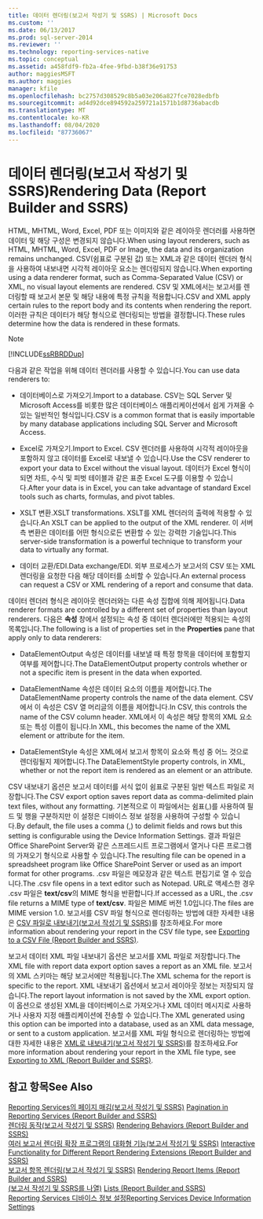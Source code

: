 ```yaml
---
title: 데이터 렌더링(보고서 작성기 및 SSRS) | Microsoft Docs
ms.custom: ''
ms.date: 06/13/2017
ms.prod: sql-server-2014
ms.reviewer: ''
ms.technology: reporting-services-native
ms.topic: conceptual
ms.assetid: a458fdf9-fb2a-4fee-9fbd-b38f36e91753
author: maggiesMSFT
ms.author: maggies
manager: kfile
ms.openlocfilehash: bc2757d308529c8b5a03e206a827fce7028edbfb
ms.sourcegitcommit: ad4d92dce894592a259721a1571b1d8736abacdb
ms.translationtype: MT
ms.contentlocale: ko-KR
ms.lasthandoff: 08/04/2020
ms.locfileid: "87736067"
---
```

# <a name="rendering-data-report-builder-and-ssrs"></a><span data-ttu-id="78614-102">데이터 렌더링(보고서 작성기 및 SSRS)</span><span class="sxs-lookup"><span data-stu-id="78614-102">Rendering Data (Report Builder and SSRS)</span></span>
  <span data-ttu-id="78614-103">HTML, MHTML, Word, Excel, PDF 또는 이미지와 같은 레이아웃 렌더러를 사용하면 데이터 및 해당 구성은 변경되지 않습니다.</span><span class="sxs-lookup"><span data-stu-id="78614-103">When using layout renderers, such as HTML, MHTML, Word, Excel, PDF or Image, the data and its organization remains unchanged.</span></span> <span data-ttu-id="78614-104">CSV(쉼표로 구분된 값) 또는 XML과 같은 데이터 렌더러 형식을 사용하여 내보내면 시각적 레이아웃 요소는 렌더링되지 않습니다.</span><span class="sxs-lookup"><span data-stu-id="78614-104">When exporting using a data renderer format, such as Comma-Separated Value (CSV) or XML, no visual layout elements are rendered.</span></span> <span data-ttu-id="78614-105">CSV 및 XML에서는 보고서를 렌더링할 때 보고서 본문 및 해당 내용에 특정 규칙을 적용합니다.</span><span class="sxs-lookup"><span data-stu-id="78614-105">CSV and XML apply certain rules to the report body and its contents when rendering the report.</span></span> <span data-ttu-id="78614-106">이러한 규칙은 데이터가 해당 형식으로 렌더링되는 방법을 결정합니다.</span><span class="sxs-lookup"><span data-stu-id="78614-106">These rules determine how the data is rendered in these formats.</span></span>  
  
> [!NOTE]  
>  [!INCLUDE[ssRBRDDup](../../includes/ssrbrddup-md.md)]  
  
 <span data-ttu-id="78614-107">다음과 같은 작업을 위해 데이터 렌더러를 사용할 수 있습니다.</span><span class="sxs-lookup"><span data-stu-id="78614-107">You can use data renderers to:</span></span>  
  
-   <span data-ttu-id="78614-108">데이터베이스로 가져오기.</span><span class="sxs-lookup"><span data-stu-id="78614-108">Import to a database.</span></span> <span data-ttu-id="78614-109">CSV는 SQL Server 및 Microsoft Access를 비롯한 많은 데이터베이스 애플리케이션에서 쉽게 가져올 수 있는 일반적인 형식입니다.</span><span class="sxs-lookup"><span data-stu-id="78614-109">CSV is a common format that is easily importable by many database applications including SQL Server and Microsoft Access.</span></span>  
  
-   <span data-ttu-id="78614-110">Excel로 가져오기.</span><span class="sxs-lookup"><span data-stu-id="78614-110">Import to Excel.</span></span> <span data-ttu-id="78614-111">CSV 렌더러를 사용하여 시각적 레이아웃을 포함하지 않고 데이터를 Excel로 내보낼 수 있습니다.</span><span class="sxs-lookup"><span data-stu-id="78614-111">Use the CSV renderer to export your data to Excel without the visual layout.</span></span> <span data-ttu-id="78614-112">데이터가 Excel 형식이 되면 차트, 수식 및 피벗 테이블과 같은 표준 Excel 도구를 이용할 수 있습니다.</span><span class="sxs-lookup"><span data-stu-id="78614-112">After your data is in Excel, you can take advantage of standard Excel tools such as charts, formulas, and pivot tables.</span></span>  
  
-   <span data-ttu-id="78614-113">XSLT 변환.</span><span class="sxs-lookup"><span data-stu-id="78614-113">XSLT transformations.</span></span> <span data-ttu-id="78614-114">XSLT를 XML 렌더러의 출력에 적용할 수 있습니다.</span><span class="sxs-lookup"><span data-stu-id="78614-114">An XSLT can be applied to the output of the XML renderer.</span></span> <span data-ttu-id="78614-115">이 서버 측 변환은 데이터를 어떤 형식으로든 변환할 수 있는 강력한 기술입니다.</span><span class="sxs-lookup"><span data-stu-id="78614-115">This server-side transformation is a powerful technique to transform your data to virtually any format.</span></span>  
  
-   <span data-ttu-id="78614-116">데이터 교환/EDI.</span><span class="sxs-lookup"><span data-stu-id="78614-116">Data exchange/EDI.</span></span> <span data-ttu-id="78614-117">외부 프로세스가 보고서의 CSV 또는 XML 렌더링을 요청한 다음 해당 데이터를 소비할 수 있습니다.</span><span class="sxs-lookup"><span data-stu-id="78614-117">An external process can request a CSV or XML rendering of a report and consume that data.</span></span>  
  
 <span data-ttu-id="78614-118">데이터 렌더러 형식은 레이아웃 렌더러와는 다른 속성 집합에 의해 제어됩니다.</span><span class="sxs-lookup"><span data-stu-id="78614-118">Data renderer formats are controlled by a different set of properties than layout renderers.</span></span> <span data-ttu-id="78614-119">다음은 **속성** 창에서 설정되는 속성 중 데이터 렌더러에만 적용되는 속성의 목록입니다.</span><span class="sxs-lookup"><span data-stu-id="78614-119">The following is a list of properties set in the **Properties** pane that apply only to data renderers:</span></span>  
  
-   <span data-ttu-id="78614-120">DataElementOutput 속성은 데이터를 내보낼 때 특정 항목을 데이터에 포함할지 여부를 제어합니다.</span><span class="sxs-lookup"><span data-stu-id="78614-120">The DataElementOutput property controls whether or not a specific item is present in the data when exported.</span></span>  
  
-   <span data-ttu-id="78614-121">DataElementName 속성은 데이터 요소의 이름을 제어합니다.</span><span class="sxs-lookup"><span data-stu-id="78614-121">The DataElementName property controls the name of the data element.</span></span> <span data-ttu-id="78614-122">CSV에서 이 속성은 CSV 열 머리글의 이름을 제어합니다.</span><span class="sxs-lookup"><span data-stu-id="78614-122">In CSV, this controls the name of the CSV column header.</span></span> <span data-ttu-id="78614-123">XML에서 이 속성은 해당 항목의 XML 요소 또는 특성 이름이 됩니다.</span><span class="sxs-lookup"><span data-stu-id="78614-123">In XML, this becomes the name of the XML element or attribute for the item.</span></span>  
  
-   <span data-ttu-id="78614-124">DataElementStyle 속성은 XML에서 보고서 항목이 요소와 특성 중 어느 것으로 렌더링될지 제어합니다.</span><span class="sxs-lookup"><span data-stu-id="78614-124">The DataElementStyle property controls, in XML, whether or not the report item is rendered as an element or an attribute.</span></span>  
  
 <span data-ttu-id="78614-125">CSV 내보내기 옵션은 보고서 데이터를 서식 없이 쉼표로 구분된 일반 텍스트 파일로 저장합니다.</span><span class="sxs-lookup"><span data-stu-id="78614-125">The CSV export option saves report data as comma-delimited plain text files, without any formatting.</span></span> <span data-ttu-id="78614-126">기본적으로 이 파일에서는 쉼표(,)를 사용하여 필드 및 행을 구분하지만 이 설정은 디바이스 정보 설정을 사용하여 구성할 수 있습니다.</span><span class="sxs-lookup"><span data-stu-id="78614-126">By default, the file uses a comma (,) to delimit fields and rows but this setting is configurable using the Device Information Settings.</span></span> <span data-ttu-id="78614-127">결과 파일은 Office SharePoint Server와 같은 스프레드시트 프로그램에서 열거나 다른 프로그램의 가져오기 형식으로 사용할 수 있습니다.</span><span class="sxs-lookup"><span data-stu-id="78614-127">The resulting file can be opened in a spreadsheet program like Office SharePoint Server or used as an import format for other programs.</span></span> <span data-ttu-id="78614-128">.csv 파일은 메모장과 같은 텍스트 편집기로 열 수 있습니다.</span><span class="sxs-lookup"><span data-stu-id="78614-128">The .csv file opens in a text editor such as Notepad.</span></span> <span data-ttu-id="78614-129">URL로 액세스한 경우 .csv 파일은 **text/csv**의 MIME 형식을 반환합니다.</span><span class="sxs-lookup"><span data-stu-id="78614-129">If accessed as a URL, the .csv file returns a MIME type of **text/csv**.</span></span> <span data-ttu-id="78614-130">파일은 MIME 버전 1.0입니다.</span><span class="sxs-lookup"><span data-stu-id="78614-130">The files are MIME version 1.0.</span></span> <span data-ttu-id="78614-131">보고서를 CSV 파일 형식으로 렌더링하는 방법에 대한 자세한 내용은 [CSV 파일로 내보내기&#40;보고서 작성기 및 SSRS&#41;](../report-builder/exporting-to-a-csv-file-report-builder-and-ssrs.md)를 참조하세요.</span><span class="sxs-lookup"><span data-stu-id="78614-131">For more information about rendering your report in the CSV file type, see [Exporting to a CSV File &#40;Report Builder and SSRS&#41;](../report-builder/exporting-to-a-csv-file-report-builder-and-ssrs.md).</span></span>  
  
 <span data-ttu-id="78614-132">보고서 데이터 XML 파일 내보내기 옵션은 보고서를 XML 파일로 저장합니다.</span><span class="sxs-lookup"><span data-stu-id="78614-132">The XML file with report data export option saves a report as an XML file.</span></span> <span data-ttu-id="78614-133">보고서의 XML 스키마는 해당 보고서에만 적용됩니다.</span><span class="sxs-lookup"><span data-stu-id="78614-133">The XML schema for the report is specific to the report.</span></span> <span data-ttu-id="78614-134">XML 내보내기 옵션에서 보고서 레이아웃 정보는 저장되지 않습니다.</span><span class="sxs-lookup"><span data-stu-id="78614-134">The report layout information is not saved by the XML export option.</span></span> <span data-ttu-id="78614-135">이 옵션으로 생성된 XML을 데이터베이스로 가져오거나 XML 데이터 메시지로 사용하거나 사용자 지정 애플리케이션에 전송할 수 있습니다.</span><span class="sxs-lookup"><span data-stu-id="78614-135">The XML generated using this option can be imported into a database, used as an XML data message, or sent to a custom application.</span></span> <span data-ttu-id="78614-136">보고서를 XML 파일 형식으로 렌더링하는 방법에 대한 자세한 내용은 [XML로 내보내기&#40;보고서 작성기 및 SSRS&#41;](../report-builder/exporting-to-xml-report-builder-and-ssrs.md)를 참조하세요.</span><span class="sxs-lookup"><span data-stu-id="78614-136">For more information about rendering your report in the XML file type, see [Exporting to XML &#40;Report Builder and SSRS&#41;](../report-builder/exporting-to-xml-report-builder-and-ssrs.md).</span></span>  
  
## <a name="see-also"></a><span data-ttu-id="78614-137">참고 항목</span><span class="sxs-lookup"><span data-stu-id="78614-137">See Also</span></span>  
 <span data-ttu-id="78614-138">[Reporting Services의 페이지 매김&#40;보고서 작성기 및 SSRS&#41;](pagination-in-reporting-services-report-builder-and-ssrs.md) </span><span class="sxs-lookup"><span data-stu-id="78614-138">[Pagination in Reporting Services &#40;Report Builder  and SSRS&#41;](pagination-in-reporting-services-report-builder-and-ssrs.md) </span></span>  
 <span data-ttu-id="78614-139">[렌더링 동작&#40;보고서 작성기 및 SSRS&#41;](rendering-behaviors-report-builder-and-ssrs.md) </span><span class="sxs-lookup"><span data-stu-id="78614-139">[Rendering Behaviors &#40;Report Builder  and SSRS&#41;](rendering-behaviors-report-builder-and-ssrs.md) </span></span>  
 <span data-ttu-id="78614-140">[여러 보고서 렌더링 확장 프로그램의 대화형 기능&#40;보고서 작성기 및 SSRS&#41;](../report-builder/interactive-functionality-different-report-rendering-extensions.md) </span><span class="sxs-lookup"><span data-stu-id="78614-140">[Interactive Functionality for Different Report Rendering Extensions &#40;Report Builder and SSRS&#41;](../report-builder/interactive-functionality-different-report-rendering-extensions.md) </span></span>  
 <span data-ttu-id="78614-141">[보고서 항목 렌더링&#40;보고서 작성기 및 SSRS&#41;](rendering-report-items-report-builder-and-ssrs.md) </span><span class="sxs-lookup"><span data-stu-id="78614-141">[Rendering Report Items &#40;Report Builder and SSRS&#41;](rendering-report-items-report-builder-and-ssrs.md) </span></span>  
 <span data-ttu-id="78614-142">[&#40;보고서 작성기 및 SSRS를 나열&#41;](tables-matrices-and-lists-report-builder-and-ssrs.md) </span><span class="sxs-lookup"><span data-stu-id="78614-142">[Lists &#40;Report Builder and SSRS&#41;](tables-matrices-and-lists-report-builder-and-ssrs.md) </span></span>  
 [<span data-ttu-id="78614-143">Reporting Services 디바이스 정보 설정</span><span class="sxs-lookup"><span data-stu-id="78614-143">Reporting Services Device Information Settings</span></span>](https://go.microsoft.com/fwlink/?LinkId=102515)  
  
  
